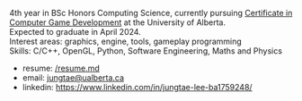 4th year in BSc Honors Computing Science, currently pursuing [Certificate in Computer Game Development](https://www.ualberta.ca/media-technology-studies/programs/computer-game-development/) at the University of Alberta. \
Expected to graduate in April 2024. \
Interest areas: graphics, engine, tools, gameplay programming \
Skills: C/C++, OpenGL, Python, Software Engineering, Maths and Physics

- resume: [/resume.md](https://github.com/JTLee98/JTLee98/blob/2578e7615efa2f822c009b9ba7f1199fb9c61060/resume.md)
- email: jungtae@ualberta.ca
- linkedin: https://www.linkedin.com/in/jungtae-lee-ba1759248/
